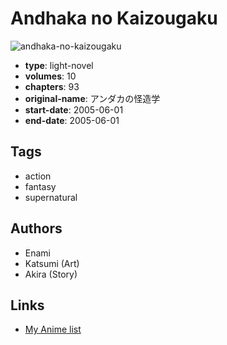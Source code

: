# Andhaka no Kaizougaku

![andhaka-no-kaizougaku](https://cdn.myanimelist.net/images/manga/2/162873.jpg)

-   **type**: light-novel
-   **volumes**: 10
-   **chapters**: 93
-   **original-name**: アンダカの怪造学
-   **start-date**: 2005-06-01
-   **end-date**: 2005-06-01

## Tags

-   action
-   fantasy
-   supernatural

## Authors

-   Enami
-   Katsumi (Art)
-   Akira (Story)

## Links

-   [My Anime list](https://myanimelist.net/manga/55059/Andhaka_no_Kaizougaku)
